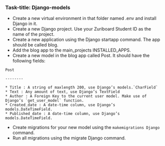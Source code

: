 ### Task-title: Django-models
* Create a new virtual environment in that folder named .env and install Django in it.
* Create a new Django project. Use your Zuriboard Student ID as the name of the project.
* Create a new application using the Django startapp command. The app should be called blog.
* Add the blog app to the main_projects INSTALLED_APPS.
* Create a new model in the blog app called Post. It should have the following fields:
```
Post

--------

* Title : A string of maxlength 200, use Django’s models.`CharField`
* Text : Any amount of text, use Django’s TextField
* Author : A Foreign Key to the current user model. Make use of Django’s `get_user_model` function.
* Created_date : A date-time column, use Django’s models.DateTimeField. 
* Published_date : A date-time column, use Django’s models.DateTimeField.
```
* Create migrations for your new model using the `makemigrations Django` command. 
* Run all migrations using the migrate Django command.
